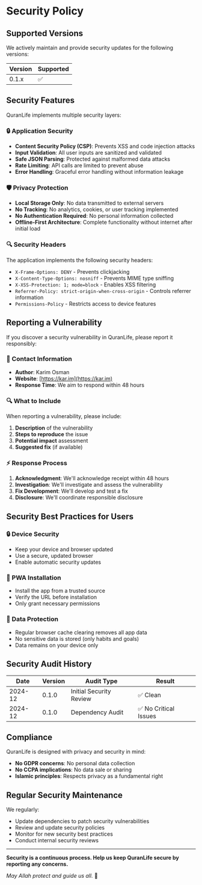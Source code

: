 # Security Policy

## Supported Versions

We actively maintain and provide security updates for the following versions:

| Version | Supported          |
| ------- | ------------------ |
| 0.1.x   | :white_check_mark: |

## Security Features

QuranLife implements multiple security layers:

### 🔒 Application Security
- **Content Security Policy (CSP)**: Prevents XSS and code injection attacks
- **Input Validation**: All user inputs are sanitized and validated
- **Safe JSON Parsing**: Protected against malformed data attacks
- **Rate Limiting**: API calls are limited to prevent abuse
- **Error Handling**: Graceful error handling without information leakage

### 🛡️ Privacy Protection
- **Local Storage Only**: No data transmitted to external servers
- **No Tracking**: No analytics, cookies, or user tracking implemented
- **No Authentication Required**: No personal information collected
- **Offline-First Architecture**: Complete functionality without internet after initial load

### 🔍 Security Headers
The application implements the following security headers:
- `X-Frame-Options: DENY` - Prevents clickjacking
- `X-Content-Type-Options: nosniff` - Prevents MIME type sniffing
- `X-XSS-Protection: 1; mode=block` - Enables XSS filtering
- `Referrer-Policy: strict-origin-when-cross-origin` - Controls referrer information
- `Permissions-Policy` - Restricts access to device features

## Reporting a Vulnerability

If you discover a security vulnerability in QuranLife, please report it responsibly:

### 📧 Contact Information
- **Author**: Karim Osman
- **Website**: [https://kar.im](https://kar.im)
- **Response Time**: We aim to respond within 48 hours

### 🔍 What to Include
When reporting a vulnerability, please include:
1. **Description** of the vulnerability
2. **Steps to reproduce** the issue
3. **Potential impact** assessment
4. **Suggested fix** (if available)

### ⚡ Response Process
1. **Acknowledgment**: We'll acknowledge receipt within 48 hours
2. **Investigation**: We'll investigate and assess the vulnerability
3. **Fix Development**: We'll develop and test a fix
4. **Disclosure**: We'll coordinate responsible disclosure

## Security Best Practices for Users

### 🔒 Device Security
- Keep your device and browser updated
- Use a secure, updated browser
- Enable automatic security updates

### 📱 PWA Installation
- Install the app from a trusted source
- Verify the URL before installation
- Only grant necessary permissions

### 💾 Data Protection
- Regular browser cache clearing removes all app data
- No sensitive data is stored (only habits and goals)
- Data remains on your device only

## Security Audit History

| Date | Version | Audit Type | Result |
|------|---------|------------|--------|
| 2024-12 | 0.1.0 | Initial Security Review | ✅ Clean |
| 2024-12 | 0.1.0 | Dependency Audit | ✅ No Critical Issues |

## Compliance

QuranLife is designed with privacy and security in mind:
- **No GDPR concerns**: No personal data collection
- **No CCPA implications**: No data sale or sharing
- **Islamic principles**: Respects privacy as a fundamental right

## Regular Security Maintenance

We regularly:
- Update dependencies to patch security vulnerabilities
- Review and update security policies
- Monitor for new security best practices
- Conduct internal security reviews

---

**Security is a continuous process. Help us keep QuranLife secure by reporting any concerns.**

*May Allah protect and guide us all.* 🤲 